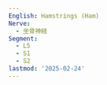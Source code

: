 ```yaml
---
English: Hamstrings (Ham)
Nerve:
  - 坐骨神経
Segment:
  - L5
  - S1
  - S2
lastmod: '2025-02-24'
---
```


